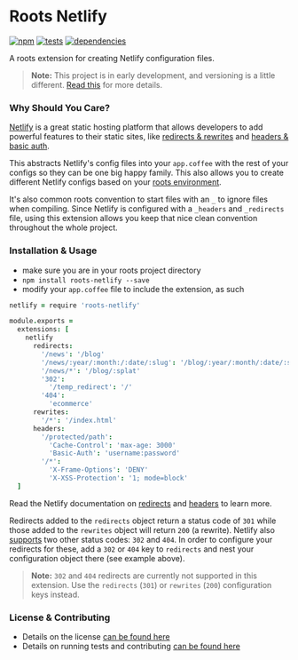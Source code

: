 Roots Netlify
=============================

[![npm](https://badge.fury.io/js/roots-netlify.png)](http://badge.fury.io/js/roots-netlify) [![tests](https://travis-ci.org/carrot/roots-netlify.png?branch=master)](https://travis-ci.org/carrot/roots-netlify) [![dependencies](https://david-dm.org/carrot/roots-netlify.png?theme=shields.io)](https://david-dm.org/carrot/roots-netlify)

A roots extension for creating Netlify configuration files.

> **Note:** This project is in early development, and versioning is a little different. [Read this](http://markup.im/#q4_cRZ1Q) for more details.

### Why Should You Care?

[Netlify](https://www.netlify.com/) is a great static hosting platform that allows developers to add powerful features to their static sites, like [redirects & rewrites](https://docs.netlify.com/) and [headers & basic auth](https://docs.netlify.com/headers_and_basic_auth/).

This abstracts Netlify's config files into your `app.coffee` with the rest of your configs so they can be one big happy family. This also allows you to create different Netlify configs based on your [roots environment](http://roots.readthedocs.org/en/latest/environments.html).

It's also common roots convention to start files with an `_` to ignore files when compiling. Since Netlify is configured with a `_headers` and `_redirects` file, using this extension allows you keep that nice clean convention throughout the whole project.

### Installation & Usage

- make sure you are in your roots project directory
- `npm install roots-netlify --save`
- modify your `app.coffee` file to include the extension, as such

```coffee
netlify = require 'roots-netlify'

module.exports =
  extensions: [
    netlify
      redirects:
        '/news': '/blog'
        '/news/:year/:month:/:date/:slug': '/blog/:year/:month/:date/:story_id'
        '/news/*': '/blog/:splat'
        '302':
          '/temp_redirect': '/'
        '404':
          'ecommerce'
      rewrites:
        '/*': '/index.html'
      headers:
        '/protected/path':
          'Cache-Control': 'max-age: 3000'
          'Basic-Auth': 'username:password'
        '/*':
          'X-Frame-Options': 'DENY'
          'X-XSS-Protection': '1; mode=block'
  ]
```

Read the Netlify documentation on [redirects](https://docs.netlify.com/redirects/) and [headers](https://docs.netlify.com/headers_and_basic_auth) to learn more.

Redirects added to the `redirects` object return a status code of `301` while those added to the `rewrites` object will return `200` (a rewrite). Netlify also [supports](https://docs.netlify.com/redirects#http-status-codes) two other status codes: `302` and `404`. In order to configure your redirects for these, add a `302` or `404` key to `redirects` and nest your configuration object there (see example above).

> **Note:** `302` and `404` redirects are currently not supported in this extension. Use the `redirects` (`301`) or `rewrites` (`200`) configuration keys instead.

### License & Contributing

- Details on the license [can be found here](LICENSE.md)
- Details on running tests and contributing [can be found here](contributing.md)
